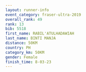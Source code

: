 ```yaml
---
layout: runner-info 
event_category: fraser-ultra-2019 
overall_rank: 49
rank: 13
bib: 5518
first_name: RABIL'ATULHADAWIAH
last_name: BINTI MANJA
distance: 50KM
country: PH
category_km: 50KM
gender: Female
finish_time: 8-03-23
---
```


